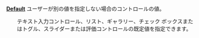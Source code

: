 [**Default**](properties-data.md) ユーザーが別の値を指定しない場合のコントロールの値。

<p style="margin-left: 2.0em">テキスト入力コントロール、リスト、ギャラリー、チェック ボックスまたはトグル、スライダーまたは評価コントロールの既定値を指定できます。

